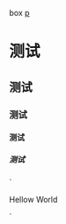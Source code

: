 box
[p](https://ts3.cn.mm.bing.net/th?id=OSAAS.2EDE2687427BC7CA3EAF885ECCA36DF8&w=72&h=72&c=1&rs=1&o=6&pid=5.1)
<h1>测试</h1>
<h2>测试</h2>
<h3>测试</h3>
<h4>测试</h4>
<h5>测试</h5>
`<p>Hellow World<p/>`